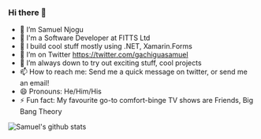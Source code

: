 ### Hi there 👋

- 🔭 I’m Samuel Njogu
- 🏢 I'm a Software Developer at FITTS Ltd
- 🌱 I build cool stuff mostly using .NET, Xamarin.Forms
- 🦜 I’m on Twitter https://twitter.com/gachiguasamuel
- 👯 I’m always down to try out exciting stuff, cool projects
- 📫 How to reach me: Send me a quick message on twitter, or send me an email!
- 😄 Pronouns: He/Him/His
- ⚡ Fun fact: My favourite go-to comfort-binge TV shows are Friends, Big Bang Theory

![Samuel's github stats](https://github-readme-stats.vercel.app/api?username=SGNjogu&show_icons=false)
